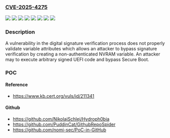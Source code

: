 ### [CVE-2025-4275](https://cve.mitre.org/cgi-bin/cvename.cgi?name=CVE-2025-4275)
![](https://img.shields.io/static/v1?label=Product&message=InsydeH2O&color=blue)
![](https://img.shields.io/static/v1?label=Version&message=Kernel%205.2%20&color=brightgreen)
![](https://img.shields.io/static/v1?label=Version&message=Kernel%205.3%20&color=brightgreen)
![](https://img.shields.io/static/v1?label=Version&message=Kernel%205.4%20&color=brightgreen)
![](https://img.shields.io/static/v1?label=Version&message=Kernel%205.5%20&color=brightgreen)
![](https://img.shields.io/static/v1?label=Version&message=Kernel%205.6%20&color=brightgreen)
![](https://img.shields.io/static/v1?label=Version&message=Kernel%205.7%20&color=brightgreen)
![](https://img.shields.io/static/v1?label=Vulnerability&message=cwe-284%3A%20Improper%20Access%20Control&color=brightgreen)

### Description

A vulnerability in the digital signature verification process does not properly validate variable attributes which allows an attacker to bypass signature verification by creating a non-authenticated NVRAM variable. An attacker may to execute arbitrary signed UEFI code and bypass Secure Boot.

### POC

#### Reference
- https://www.kb.cert.org/vuls/id/211341

#### Github
- https://github.com/NikolajSchlej/Hydroph0bia
- https://github.com/PuddinCat/GithubRepoSpider
- https://github.com/nomi-sec/PoC-in-GitHub

